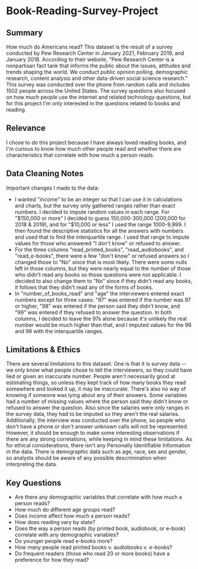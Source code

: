 # Book-Reading-Survey-Project

## Summary
How much do Americans read? This dataset is the result of a survey conducted by Pew Research Center in January 2021, February 2019, and January 2018. According to their website, "Pew Research Center is a nonpartisan fact tank that informs the public about the issues, attitudes and trends shaping the world. We conduct public opinion polling, demographic research, content analysis and other data-driven social science research." This survey was conducted over the phone from random calls and includes 1502 people across the United States. The survey questions also focused on how much people use the internet and related technology questions, but for this project I'm only interested in the questions related to books and reading. 
## Relevance
I chose to do this project because I have always loved reading books, and I'm curious to know how much other people read and whether there are characteristics that correlate with how much a person reads. 
## Data Cleaning Notes
Important changes I made to the data:
* I wanted "income" to be an integer so that I can use it in calculations and charts, but the survey only gathered ranges rather than exact numbers. I decided to impute random values in each range. For "$150,000 or more" I decided to guess 150,000-300,000 (200,000 for 2018 & 2019), and for "$10,000 or less" I used the range 1000-9,999. I then found the descriptive statistics for all the answers with numbers and used that to find the interquartile range. I used that range to impute values for those who answered "I don't know" or refused to answer. 
* For the three columns "read_printed_books", "read_audiobooks", and "read_e-books", there were a few "don't know" or refused answers so I changed those to "No" since that is most likely. There were some nulls left in those columns, but they were nearly equal to the number of those who didn't read any books so those questions were not applicable. I decided to also change them to "No" since if they didn't read any books, it follows that they didn't read any of the forms of books.
* In "number_of_books_read" and "age" the interviewers entered exact numbers except for three cases: "97" was entered if the number was 97 or higher, "98" was entered if the person said they didn't know, and "99" was entered if they refused to answer the question. In both columns, I decided to leave the 97s alone because it's unlikely the real number would be much higher than that, and I imputed values for the 98 and 99 with the interquartile ranges.

## Limitations & Ethics
There are several limitations to this dataset. One is that it is survey data -- we only know what people chose to tell the interviewers, so they could have lied or given an inaccurate number. People aren't necessarily good at estimating things, so unless they kept track of how many books they read somewhere and looked it up, it may be inaccurate. There's also no way of knowing if someone was lying about any of their answers. Some variables had a number of missing values where the person said they didn't know or refused to answer the question. Also since the salaries were only ranges in the survey data, they had to be imputed so they aren't the real salaries. Additionally, the interview was conducted over the phone, so people who don't have a phone or don't answer unknown calls will not be represented. However, it should be enough to make some interesting observations if there are any strong correlations, while keeping in mind these limitations. 
As for ethical considerations, there isn't any Personally Identifiable Information in the data. There is demographic data such as age, race, sex and gender, so analysts should be aware of any possible descrimination when interpreting the data.
## Key Questions
* Are there any demographic variables that correlate with how much a person reads?
* How much do different age groups read? 
* Does income affect how much a person reads? 
* How does reading vary by state?
* Does the way a person reads (by printed book, audiobook, or e-book) correlate with any demographic variables?
* Do younger people read e-books more?
* How many people read printed books v. audiobooks v. e-books?
* Do frequent readers (those who read 20 or more books) have a preference for how they read?
